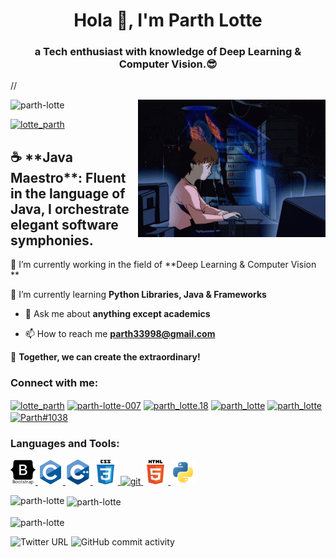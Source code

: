 <h1 align="center">Hola 👋, I'm Parth Lotte</h1>
<h3 align="center">a Tech enthusiast with knowledge of Deep Learning & Computer Vision.😎</h3>

// <p><img align="right" src="https://github.com/parth-lotte/parth-lotte/blob/main/tenor.gif" width="300" height="220" /></p>


<p align="left"> <img src="https://komarev.com/ghpvc/?username=parth-lotte&label=Profile%20views&color=0e75b6&style=flat" alt="parth-lotte" /> </p>

<p align="left"> <a href="https://twitter.com/lotte_parth" target="blank"><img src="https://img.shields.io/twitter/follow/lotte_parth?logo=twitter&style=for-the-badge" alt="lotte_parth" /></a> </p>





<h2> ☕ **Java Maestro**: Fluent in the language of Java, I orchestrate elegant software symphonies.</h2>

🔭 I’m currently working in the field of **Deep Learning & Computer Vision **

🌱 I’m currently learning **Python Libraries, Java & Frameworks**

  

- 💬 Ask me about **anything except academics**

- 📫 How to reach me **parth33998@gmail.com**

🌟 **Together, we can create the extraordinary!**

<h3 align="left">Connect with me:</h3>
<p align="left">
<a href="https://twitter.com/lotte_parth" target="blank"><img align="center" src="https://raw.githubusercontent.com/rahuldkjain/github-profile-readme-generator/master/src/images/icons/Social/twitter.svg" alt="lotte_parth" height="30" width="40" /></a>
<a href="https://linkedin.com/in/parth-lotte-007" target="blank"><img align="center" src="https://raw.githubusercontent.com/rahuldkjain/github-profile-readme-generator/master/src/images/icons/Social/linked-in-alt.svg" alt="parth-lotte-007" height="30" width="40" /></a>
<a href="https://instagram.com/parth_lotte.18" target="blank"><img align="center" src="https://raw.githubusercontent.com/rahuldkjain/github-profile-readme-generator/master/src/images/icons/Social/instagram.svg" alt="parth_lotte.18" height="30" width="40" /></a>
<a href="https://www.codechef.com/users/parth_lotte" target="blank"><img align="center" src="https://cdn.jsdelivr.net/npm/simple-icons@3.1.0/icons/codechef.svg" alt="parth_lotte" height="30" width="40" /></a>
<a href="https://www.hackerrank.com/parth_lotte" target="blank"><img align="center" src="https://raw.githubusercontent.com/rahuldkjain/github-profile-readme-generator/master/src/images/icons/Social/hackerrank.svg" alt="parth_lotte" height="30" width="40" /></a>
<a href="https://discord.gg/Parth#1038" target="blank"><img align="center" src="https://raw.githubusercontent.com/rahuldkjain/github-profile-readme-generator/master/src/images/icons/Social/discord.svg" alt="Parth#1038" height="30" width="40" /></a>
</p>

<h3 align="left">Languages and Tools:</h3>
<p align="left"> <a href="https://getbootstrap.com" target="_blank"> <img src="https://raw.githubusercontent.com/devicons/devicon/master/icons/bootstrap/bootstrap-plain-wordmark.svg" alt="bootstrap" width="40" height="40"/> </a> <a href="https://www.cprogramming.com/" target="_blank"> <img src="https://raw.githubusercontent.com/devicons/devicon/master/icons/c/c-original.svg" alt="c" width="40" height="40"/> </a> <a href="https://www.w3schools.com/cpp/" target="_blank"> <img src="https://raw.githubusercontent.com/devicons/devicon/master/icons/cplusplus/cplusplus-original.svg" alt="cplusplus" width="40" height="40"/> </a> <a href="https://www.w3schools.com/css/" target="_blank"> <img src="https://raw.githubusercontent.com/devicons/devicon/master/icons/css3/css3-original-wordmark.svg" alt="css3" width="40" height="40"/> </a> <a href="https://git-scm.com/" target="_blank"> <img src="https://www.vectorlogo.zone/logos/git-scm/git-scm-icon.svg" alt="git" width="40" height="40"/> </a> <a href="https://www.w3.org/html/" target="_blank"> <img src="https://raw.githubusercontent.com/devicons/devicon/master/icons/html5/html5-original-wordmark.svg" alt="html5" width="40" height="40"/> </a> <a href="https://www.python.org" target="_blank"> <img src="https://raw.githubusercontent.com/devicons/devicon/master/icons/python/python-original.svg" alt="python" width="40" height="40"/> </a> </p>

<p><img align="left" src="https://github-readme-stats.vercel.app/api/top-langs?username=parth-lotte&show_icons=true&locale=en&layout=compact" alt="parth-lotte" /></p>

<p>&nbsp;<img align="center" src="https://github-readme-stats.vercel.app/api?username=parth-lotte&show_icons=true&locale=en" alt="parth-lotte" /></p>

<p><img align="center" src="https://github-readme-streak-stats.herokuapp.com/?user=parth-lotte&" alt="parth-lotte" /></p>

<!-- ![GitHub commit activity](https://img.shields.io/github/commit-activity/m/parth-lotte/parth-lotte?color=neon&label=Commit%20Made&logo=Github&logoColor=orange&style=flat-square) -->
![Twitter URL](https://img.shields.io/twitter/url?color=orange&logo=twitter&style=flat-square&url=https%3A%2F%2Ftwitter.com%2Flotte_parth)
![GitHub commit activity](https://img.shields.io/github/commit-activity/m/parth-lotte/parth-lotte?color=neon&label=Commit%20Made&logo=Github&logoColor=orange&style=flat-square)
